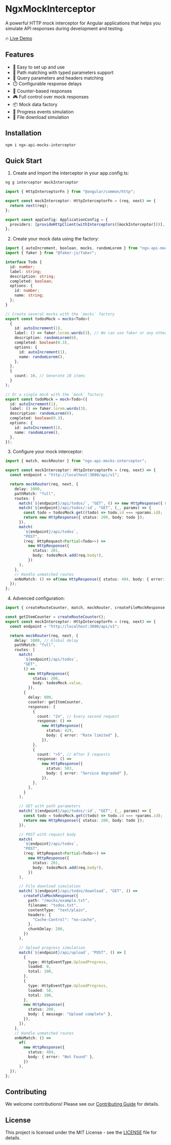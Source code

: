 # NgxMockInterceptor

A powerful HTTP mock interceptor for Angular applications that helps you simulate API responses during development and testing.

🔥 [Live Demo](https://malopolese.github.io/ngx-api-mocks-interceptor/)

## Features

- 🚀 Easy to set up and use
- 🎯 Path matching with typed parameters support
- 📝 Query parameters and headers matching
- ⏱️ Configurable response delays
- 🔄 Counter-based responses
- 🎮 Full control over mock responses
- 📦 Mock data factory
- 🔄 Progress events simulation
- 📁 File download simulation

## Installation

```bash
npm i ngx-api-mocks-interceptor
```

## Quick Start

1. Create and Import the interceptor in your app.config.ts:

```bash
ng g interceptor mockInterceptor
```

```typescript
import { HttpInterceptorFn } from "@angular/common/http";

export const mockInterceptor: HttpInterceptorFn = (req, next) => {
  return next(req);
};

export const appConfig: ApplicationConfig = {
  providers: [provideHttpClient(withInterceptors([mockInterceptor]))],
};
```

2. Create your mock data using the factory:

```typescript
import { autoIncrement, boolean, mocks, randomLorem } from "ngx-api-mocks-interceptor";
import { faker } from "@faker-js/faker";

interface Todo {
  id: number;
  label: string;
  description: string;
  completed: boolean;
  options: {
    id: number;
    name: string;
  };
}

// Create several mocks with the `mocks` factory
export const todosMock = mocks<Todo>(
  {
    id: autoIncrement(1),
    label: () => faker.lorem.words(3), // We can use faker or any other generator
    description: randomLorem(6),
    completed: boolean(0.3),
    options: {
      id: autoIncrement(1),
      name: randomLorem(),
    },
  },
  {
    count: 10, // Generate 10 items
  }
);

// Or a single mock with the `mock` factory
export const todoMock = mock<Todo>({
  id: autoIncrement(1),
  label: () => faker.lorem.words(3),
  description: randomLorem(6),
  completed: boolean(0.3),
  options: {
    id: autoIncrement(1),
    name: randomLorem(),
  },
});
```

3. Configure your mock interceptor:

```typescript
import { match, mockRouter } from "ngx-api-mocks-interceptor";

export const mockInterceptor: HttpInterceptorFn = (req, next) => {
  const endpoint = "http://localhost:3000/api/v1";

  return mockRouter(req, next, {
    delay: 1000,
    pathMatch: "full",
    routes: [
      match(`${endpoint}/api/todos/`, "GET", () => new HttpResponse({ status: 200, body: todosMock.value })),
      match(`${endpoint}/api/todos/:id`, "GET", (_, params) => {
        const todo = todosMock.get((todo) => todo.id === +params.id);
        return new HttpResponse({ status: 200, body: todo });
      }),
      match(
        `${endpoint}/api/todos`,
        "POST",
        (req: HttpRequest<Partial<Todo>>) =>
          new HttpResponse({
            status: 201,
            body: todosMock.add(req.body!),
          })
      ),
    ],
    // Handle unmatched routes
    onNoMatch: () => of(new HttpResponse({ status: 404, body: { error: "Not Found" } })),
  });
};
```

4. Advenced configuration:

```typescript
import { createRouteCounter, match, mockRouter, createFileMockResponse } from "ngx-api-mocks-interceptor";

const getItemCounter = createRouteCounter();
export const mockInterceptor: HttpInterceptorFn = (req, next) => {
  const endpoint = "http://localhost:3000/api/v1";

  return mockRouter(req, next, {
    delay: 1000, // Global delay
    pathMatch: "full",
    routes: [
      match(
        `${endpoint}/api/todos`,
        "GET",
        () =>
          new HttpResponse({
            status: 200,
            body: todosMock.value,
          }),
        {
          delay: 800,
          counter: getItemCounter,
          responses: [
            {
              count: "2n", // Every second request
              response: () =>
                new HttpResponse({
                  status: 429,
                  body: { error: "Rate limited" },
                }),
            },
            {
              count: ">5", // After 5 requests
              response: () =>
                new HttpResponse({
                  status: 503,
                  body: { error: "Service degraded" },
                }),
            },
          ],
        }
      ),

      // GET with path parameters
      match(`${endpoint}/api/todos/:id`, "GET", (_, params) => {
        const todo = todosMock.get((todo) => todo.id === +params.id);
        return new HttpResponse({ status: 200, body: todo });
      }),

      // POST with request body
      match(
        `${endpoint}/api/todos`,
        "POST",
        (req: HttpRequest<Partial<Todo>>) =>
          new HttpResponse({
            status: 201,
            body: todosMock.add(req.body!),
          })
      ),

      // File download simulation
      match(`${endpoint}/api/todos/download`, "GET", () =>
        createFileMockResponse({
          path: "/mocks/example.txt",
          filename: "todos.txt",
          contentType: "text/plain",
          headers: {
            "Cache-Control": "no-cache",
          },
          chunkDelay: 200,
        })
      ),

      // Upload progress simulation
      match(`${endpoint}/api/upload`, "POST", () => [
        {
          type: HttpEventType.UploadProgress,
          loaded: 0,
          total: 100,
        },
        {
          type: HttpEventType.UploadProgress,
          loaded: 50,
          total: 100,
        },
        new HttpResponse({
          status: 200,
          body: { message: "Upload complete" },
        }),
      ]),
    ],
    // Handle unmatched routes
    onNoMatch: () =>
      of(
        new HttpResponse({
          status: 404,
          body: { error: "Not Found" },
        })
      ),
  });
};
```

## Contributing

We welcome contributions! Please see our [Contributing Guide](CONTRIBUTING.md) for details.

## License

This project is licensed under the MIT License - see the [LICENSE](LICENSE) file for details.
